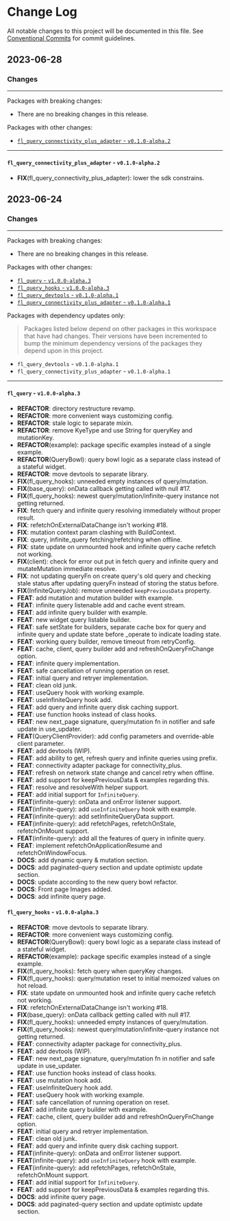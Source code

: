 # Change Log

All notable changes to this project will be documented in this file.
See [Conventional Commits](https://conventionalcommits.org) for commit guidelines.

## 2023-06-28

### Changes

---

Packages with breaking changes:

 - There are no breaking changes in this release.

Packages with other changes:

 - [`fl_query_connectivity_plus_adapter` - `v0.1.0-alpha.2`](#fl_query_connectivity_plus_adapter---v010-alpha2)

---

#### `fl_query_connectivity_plus_adapter` - `v0.1.0-alpha.2`

 - **FIX**(fl_query_connectivity_plus_adapter): lower the sdk constrains.


## 2023-06-24

### Changes

---

Packages with breaking changes:

 - There are no breaking changes in this release.

Packages with other changes:

 - [`fl_query` - `v1.0.0-alpha.3`](#fl_query---v100-alpha3)
 - [`fl_query_hooks` - `v1.0.0-alpha.3`](#fl_query_hooks---v100-alpha3)
 - [`fl_query_devtools` - `v0.1.0-alpha.1`](#fl_query_devtools---v010-alpha1)
 - [`fl_query_connectivity_plus_adapter` - `v0.1.0-alpha.1`](#fl_query_connectivity_plus_adapter---v010-alpha1)

Packages with dependency updates only:

> Packages listed below depend on other packages in this workspace that have had changes. Their versions have been incremented to bump the minimum dependency versions of the packages they depend upon in this project.

 - `fl_query_devtools` - `v0.1.0-alpha.1`
 - `fl_query_connectivity_plus_adapter` - `v0.1.0-alpha.1`

---

#### `fl_query` - `v1.0.0-alpha.3`

 - **REFACTOR**: directory restructure revamp.
 - **REFACTOR**: more convenient ways customizing config.
 - **REFACTOR**: stale logic to separate mixin.
 - **REFACTOR**: remove KyeType and use String for queryKey and mutationKey.
 - **REFACTOR**(example): package specific examples instead of a single example.
 - **REFACTOR**(QueryBowl): query bowl logic as a separate class instead of a stateful widget.
 - **REFACTOR**: move devtools to separate library.
 - **FIX**(fl_query_hooks): unneeded empty instances of query/mutation.
 - **FIX**(base_query): onData callback getting called with null #17.
 - **FIX**(fl_query_hooks): newest query/mutation/infinite-query instance not getting returned.
 - **FIX**: fetch query and infinite query resolving immediately without proper result.
 - **FIX**: refetchOnExternalDataChange isn't working #18.
 - **FIX**: mutation context param clashing with BuildContext.
 - **FIX**: query, infinite_query fetching/refetching when offline.
 - **FIX**: state update on unmounted hook and infinite query cache refetch not working.
 - **FIX**(client): check for error out put in fetch query and infinite query and mutateMutation immediate resolve.
 - **FIX**: not updating queryFn on create query's old query and checking stale status after updating queryFn instead of storing the status before.
 - **FIX**(InfiniteQueryJob): remove unneeded `keepPreviousData` property.
 - **FEAT**: add mutation and mutation builder with example.
 - **FEAT**: infinite query listenable add and cache event stream.
 - **FEAT**: add infinite query builder with example.
 - **FEAT**: new widget query listable builder.
 - **FEAT**: safe setState for builders, separate cache box for query and infinite query and update state before _operate to indicate loading state.
 - **FEAT**: working query builder, remove timeout from retryConfig.
 - **FEAT**: cache, client, query builder add and refreshOnQueryFnChange option.
 - **FEAT**: infinite query implementation.
 - **FEAT**: safe cancellation of running operation on reset.
 - **FEAT**: initial query and retryer implementation.
 - **FEAT**: clean old junk.
 - **FEAT**: useQuery hook with working example.
 - **FEAT**: useInfiniteQuery hook add.
 - **FEAT**: add query and infinite query disk caching support.
 - **FEAT**: use function hooks instead of class hooks.
 - **FEAT**: new next_page signature, query/mutation fn in notifier and safe update in use_updater.
 - **FEAT**(QueryClientProvider): add config parameters and override-able client parameter.
 - **FEAT**: add devtools (WIP).
 - **FEAT**: add ability to get, refresh query and infinite queries using prefix.
 - **FEAT**: connectivity adapter package for connectivity_plus.
 - **FEAT**: refresh on network state change and cancel retry when offline.
 - **FEAT**: add support for keepPreviousData & examples regarding this.
 - **FEAT**: resolve and resolveWith helper support.
 - **FEAT**: add initial support for `InfiniteQuery`.
 - **FEAT**(infinite-query): onData and onError listener support.
 - **FEAT**(infinite-query): add `useInfiniteQuery` hook with example.
 - **FEAT**(infinite-query): add setInfiniteQueryData support.
 - **FEAT**(infinite-query): add refetchPages, refetchOnStale, refetchOnMount support.
 - **FEAT**(infinite-query): add all the features of query in infinite query.
 - **FEAT**: implement refetchOnApplicationResume and refetchOnWindowFocus.
 - **DOCS**: add dynamic query & mutation section.
 - **DOCS**: add paginated-query section and update optimistc update section.
 - **DOCS**: update according to the new query bowl refactor.
 - **DOCS**: Front page Images added.
 - **DOCS**: add infinite query page.

#### `fl_query_hooks` - `v1.0.0-alpha.3`

 - **REFACTOR**: move devtools to separate library.
 - **REFACTOR**: more convenient ways customizing config.
 - **REFACTOR**(QueryBowl): query bowl logic as a separate class instead of a stateful widget.
 - **REFACTOR**(example): package specific examples instead of a single example.
 - **FIX**(fl_query_hooks): fetch query when queryKey changes.
 - **FIX**(fl_query_hooks): query/mutation reset to initial memoized values on hot reload.
 - **FIX**: state update on unmounted hook and infinite query cache refetch not working.
 - **FIX**: refetchOnExternalDataChange isn't working #18.
 - **FIX**(base_query): onData callback getting called with null #17.
 - **FIX**(fl_query_hooks): unneeded empty instances of query/mutation.
 - **FIX**(fl_query_hooks): newest query/mutation/infinite-query instance not getting returned.
 - **FEAT**: connectivity adapter package for connectivity_plus.
 - **FEAT**: add devtools (WIP).
 - **FEAT**: new next_page signature, query/mutation fn in notifier and safe update in use_updater.
 - **FEAT**: use function hooks instead of class hooks.
 - **FEAT**: use mutation hook add.
 - **FEAT**: useInfiniteQuery hook add.
 - **FEAT**: useQuery hook with working example.
 - **FEAT**: safe cancellation of running operation on reset.
 - **FEAT**: add infinite query builder with example.
 - **FEAT**: cache, client, query builder add and refreshOnQueryFnChange option.
 - **FEAT**: initial query and retryer implementation.
 - **FEAT**: clean old junk.
 - **FEAT**: add query and infinite query disk caching support.
 - **FEAT**(infinite-query): onData and onError listener support.
 - **FEAT**(infinite-query): add `useInfiniteQuery` hook with example.
 - **FEAT**(infinite-query): add refetchPages, refetchOnStale, refetchOnMount support.
 - **FEAT**: add initial support for `InfiniteQuery`.
 - **FEAT**: add support for keepPreviousData & examples regarding this.
 - **DOCS**: add infinite query page.
 - **DOCS**: add paginated-query section and update optimistc update section.

